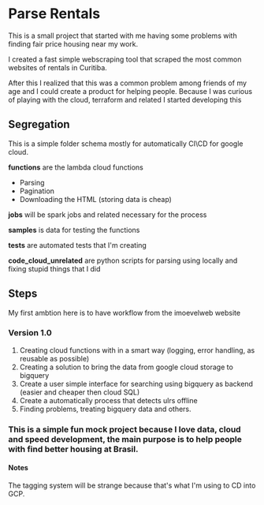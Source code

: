 # Parse Rentals

This is a small project that started with me having some problems with finding fair price housing near my work.

I created a fast simple webscraping tool that scraped the most common websites of rentals in Curitiba.

After this I realized that this was a common problem among friends of my age and I could create a product for helping people. 
Because I was curious of playing with the cloud, terraform and related I started developing this

## Segregation 

This is a simple folder schema mostly for automatically CI\CD for google cloud.

**functions** are the lambda cloud functions
* Parsing
* Pagination
* Downloading the HTML (storing data is cheap)

**jobs** will be spark jobs and related necessary for the process

**samples** is data for testing the functions

**tests** are automated tests that I'm creating

**code_cloud_unrelated** are python scripts for parsing using locally and fixing stupid things that I did

## Steps

My first ambtion here is to have workflow from the imoevelweb website

### Version 1.0 
1. Creating cloud functions with in a smart way (logging, error handling, as reusable as possible)
2. Creating a solution to bring the data from google cloud storage to bigquery
3. Create a user simple interface for searching using bigquery as backend (easier and cheaper then cloud SQL)
4. Create a automatically process that detects ulrs offline
5. Finding problems, treating bigquery data and others.

### This is a simple fun mock project because I love data, cloud and speed development, the main purpose is to help people with find better housing at Brasil.

#### Notes
The tagging system will be strange because that's what I'm using to CD into GCP.